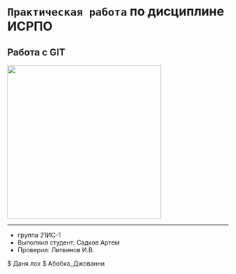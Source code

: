 # ``Практическая работа`` по дисциплине ИСРПО

## Работа с GIT

<p><img src = "https://upload.wikimedia.org/wikipedia/commons/thumb/8/8e/Black_Bovan.jpg/1200px-Black_Bovan.jpg" width = "350"></p>

<p><a href = "https://religion-info.ru/"></a></p>

-----

* группа 21ИС-1
* Выполнил студент:  Садков Артем
* Проверил: Литвинов И.В.

$ Даня лох
$ Абобка_Джованни
